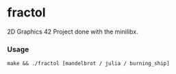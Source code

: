 # fractol

2D Graphics 42 Project done with the minilibx.

### Usage
```
make && ./fractol [mandelbrot / julia / burning_ship]
```
